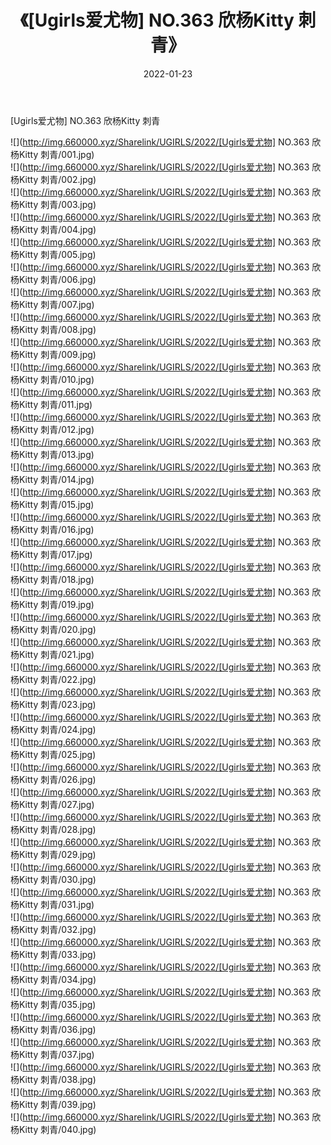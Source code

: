 ﻿---
layout: post
title:  《[Ugirls爱尤物] NO.363 欣杨Kitty 刺青》
date:   2022-01-23
img: http://img.660000.xyz/Sharelink/UGIRLS/2022/[Ugirls爱尤物] NO.363 欣杨Kitty 刺青/000.jpg
categories: [美女, 清纯, 唯美]
---

[Ugirls爱尤物] NO.363 欣杨Kitty 刺青

 ![](http://img.660000.xyz/Sharelink/UGIRLS/2022/[Ugirls爱尤物] NO.363 欣杨Kitty 刺青/001.jpg) <br>![](http://img.660000.xyz/Sharelink/UGIRLS/2022/[Ugirls爱尤物] NO.363 欣杨Kitty 刺青/002.jpg) <br>![](http://img.660000.xyz/Sharelink/UGIRLS/2022/[Ugirls爱尤物] NO.363 欣杨Kitty 刺青/003.jpg) <br>![](http://img.660000.xyz/Sharelink/UGIRLS/2022/[Ugirls爱尤物] NO.363 欣杨Kitty 刺青/004.jpg) <br>![](http://img.660000.xyz/Sharelink/UGIRLS/2022/[Ugirls爱尤物] NO.363 欣杨Kitty 刺青/005.jpg) <br>![](http://img.660000.xyz/Sharelink/UGIRLS/2022/[Ugirls爱尤物] NO.363 欣杨Kitty 刺青/006.jpg) <br>![](http://img.660000.xyz/Sharelink/UGIRLS/2022/[Ugirls爱尤物] NO.363 欣杨Kitty 刺青/007.jpg) <br>![](http://img.660000.xyz/Sharelink/UGIRLS/2022/[Ugirls爱尤物] NO.363 欣杨Kitty 刺青/008.jpg) <br>![](http://img.660000.xyz/Sharelink/UGIRLS/2022/[Ugirls爱尤物] NO.363 欣杨Kitty 刺青/009.jpg) <br>![](http://img.660000.xyz/Sharelink/UGIRLS/2022/[Ugirls爱尤物] NO.363 欣杨Kitty 刺青/010.jpg) <br>![](http://img.660000.xyz/Sharelink/UGIRLS/2022/[Ugirls爱尤物] NO.363 欣杨Kitty 刺青/011.jpg) <br>![](http://img.660000.xyz/Sharelink/UGIRLS/2022/[Ugirls爱尤物] NO.363 欣杨Kitty 刺青/012.jpg) <br>![](http://img.660000.xyz/Sharelink/UGIRLS/2022/[Ugirls爱尤物] NO.363 欣杨Kitty 刺青/013.jpg) <br>![](http://img.660000.xyz/Sharelink/UGIRLS/2022/[Ugirls爱尤物] NO.363 欣杨Kitty 刺青/014.jpg) <br>![](http://img.660000.xyz/Sharelink/UGIRLS/2022/[Ugirls爱尤物] NO.363 欣杨Kitty 刺青/015.jpg) <br>![](http://img.660000.xyz/Sharelink/UGIRLS/2022/[Ugirls爱尤物] NO.363 欣杨Kitty 刺青/016.jpg) <br>![](http://img.660000.xyz/Sharelink/UGIRLS/2022/[Ugirls爱尤物] NO.363 欣杨Kitty 刺青/017.jpg) <br>![](http://img.660000.xyz/Sharelink/UGIRLS/2022/[Ugirls爱尤物] NO.363 欣杨Kitty 刺青/018.jpg) <br>![](http://img.660000.xyz/Sharelink/UGIRLS/2022/[Ugirls爱尤物] NO.363 欣杨Kitty 刺青/019.jpg) <br>![](http://img.660000.xyz/Sharelink/UGIRLS/2022/[Ugirls爱尤物] NO.363 欣杨Kitty 刺青/020.jpg) <br>![](http://img.660000.xyz/Sharelink/UGIRLS/2022/[Ugirls爱尤物] NO.363 欣杨Kitty 刺青/021.jpg) <br>![](http://img.660000.xyz/Sharelink/UGIRLS/2022/[Ugirls爱尤物] NO.363 欣杨Kitty 刺青/022.jpg) <br>![](http://img.660000.xyz/Sharelink/UGIRLS/2022/[Ugirls爱尤物] NO.363 欣杨Kitty 刺青/023.jpg) <br>![](http://img.660000.xyz/Sharelink/UGIRLS/2022/[Ugirls爱尤物] NO.363 欣杨Kitty 刺青/024.jpg) <br>![](http://img.660000.xyz/Sharelink/UGIRLS/2022/[Ugirls爱尤物] NO.363 欣杨Kitty 刺青/025.jpg) <br>![](http://img.660000.xyz/Sharelink/UGIRLS/2022/[Ugirls爱尤物] NO.363 欣杨Kitty 刺青/026.jpg) <br>![](http://img.660000.xyz/Sharelink/UGIRLS/2022/[Ugirls爱尤物] NO.363 欣杨Kitty 刺青/027.jpg) <br>![](http://img.660000.xyz/Sharelink/UGIRLS/2022/[Ugirls爱尤物] NO.363 欣杨Kitty 刺青/028.jpg) <br>![](http://img.660000.xyz/Sharelink/UGIRLS/2022/[Ugirls爱尤物] NO.363 欣杨Kitty 刺青/029.jpg) <br>![](http://img.660000.xyz/Sharelink/UGIRLS/2022/[Ugirls爱尤物] NO.363 欣杨Kitty 刺青/030.jpg) <br>![](http://img.660000.xyz/Sharelink/UGIRLS/2022/[Ugirls爱尤物] NO.363 欣杨Kitty 刺青/031.jpg) <br>![](http://img.660000.xyz/Sharelink/UGIRLS/2022/[Ugirls爱尤物] NO.363 欣杨Kitty 刺青/032.jpg) <br>![](http://img.660000.xyz/Sharelink/UGIRLS/2022/[Ugirls爱尤物] NO.363 欣杨Kitty 刺青/033.jpg) <br>![](http://img.660000.xyz/Sharelink/UGIRLS/2022/[Ugirls爱尤物] NO.363 欣杨Kitty 刺青/034.jpg) <br>![](http://img.660000.xyz/Sharelink/UGIRLS/2022/[Ugirls爱尤物] NO.363 欣杨Kitty 刺青/035.jpg) <br>![](http://img.660000.xyz/Sharelink/UGIRLS/2022/[Ugirls爱尤物] NO.363 欣杨Kitty 刺青/036.jpg) <br>![](http://img.660000.xyz/Sharelink/UGIRLS/2022/[Ugirls爱尤物] NO.363 欣杨Kitty 刺青/037.jpg) <br>![](http://img.660000.xyz/Sharelink/UGIRLS/2022/[Ugirls爱尤物] NO.363 欣杨Kitty 刺青/038.jpg) <br>![](http://img.660000.xyz/Sharelink/UGIRLS/2022/[Ugirls爱尤物] NO.363 欣杨Kitty 刺青/039.jpg) <br>![](http://img.660000.xyz/Sharelink/UGIRLS/2022/[Ugirls爱尤物] NO.363 欣杨Kitty 刺青/040.jpg) <br>